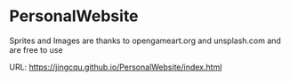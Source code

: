 # PersonalWebsite

Sprites and Images are thanks to opengameart.org and unsplash.com and are free to use


URL: https://jingcqu.github.io/PersonalWebsite/index.html
